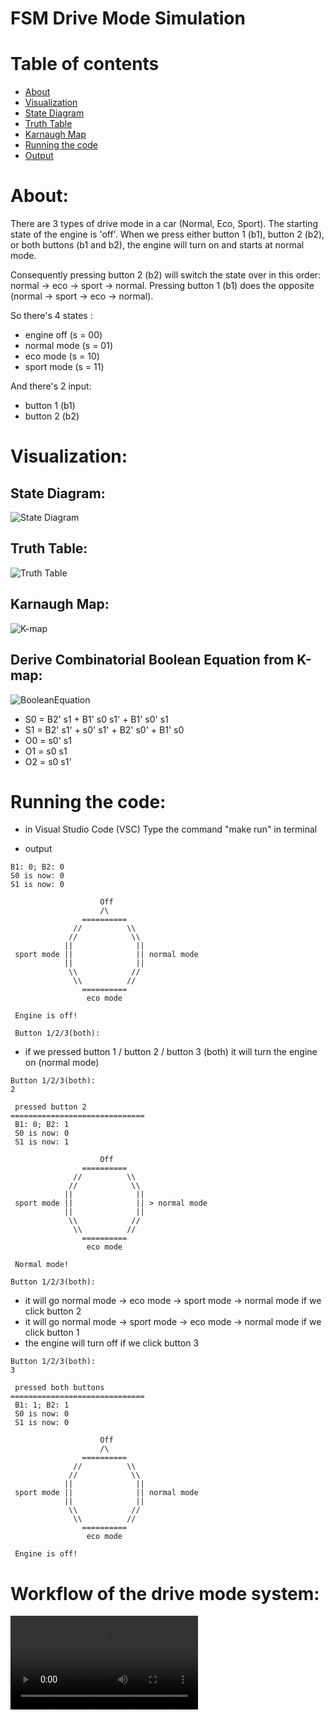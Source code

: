 # FSM Drive Mode Simulation

# Table of contents
* [About](#about)
* [Visualization](#Visualization)
* [State Diagram](#State_Diagram)
* [Truth Table](#Truth_Table)
* [Karnaugh Map](#K-map)
* [Running the code](#Runthecode)
* [Output](#Output)

# About:
There are 3 types of drive mode in a car (Normal, Eco, Sport). The starting state of the engine is 'off'. When we press either button 1 (b1), button 2 (b2), or both buttons (b1 and b2), the engine will turn on and starts at normal mode. 

Consequently pressing button 2 (b2) will switch the state over in this order: normal -> eco -> sport -> normal. Pressing button 1 (b1) does the opposite (normal -> sport -> eco -> normal). 

So there's 4 states :
* engine off (s = 00)
* normal mode (s = 01)
* eco mode (s = 10)
* sport mode (s = 11)

And there's 2 input:
* button 1 (b1)
* button 2 (b2)


# Visualization:


## State Diagram:
![State Diagram](StateDiagram.jpg)

## Truth Table:
![Truth Table](TruthTable.jpg)

## Karnaugh Map:
![K-map](kmap.jpg)

## Derive Combinatorial Boolean Equation from K-map:
![BooleanEquation](BooleanEquation.jpg)
* S0 = B2' s1 + B1' s0 s1' + B1' s0' s1
* S1 = B2' s1' + s0' s1' + B2' s0' + B1' s0
* O0 = s0' s1
* O1 = s0 s1
* O2 = s0 s1'


# Running the code:
* in Visual Studio Code (VSC)
Type the command "make run" in terminal

* output
```
B1: 0; B2: 0
S0 is now: 0
S1 is now: 0

                    Off
                    /\
                ==========
              //          \\       
             //            \\      
            ||              ||     
 sport mode ||              || normal mode   
            ||              ||
             \\            //
              \\          //
                ==========
                 eco mode

 Engine is off!

 Button 1/2/3(both):

```
* if we pressed button 1 / button 2 / button 3 (both) it will turn the engine on (normal mode)
```
Button 1/2/3(both):
2

 pressed button 2
==============================
 B1: 0; B2: 1
 S0 is now: 0
 S1 is now: 1

                    Off
                ==========
              //          \\
             //            \\
            ||              ||     
 sport mode ||              || > normal mode
            ||              ||
             \\            //
              \\          //
                ==========        
                 eco mode

 Normal mode!

Button 1/2/3(both):
```
* it will go normal mode -> eco mode -> sport mode -> normal mode if we click button 2
* it will go normal mode -> sport mode -> eco mode -> normal mode if we click button 1
* the engine will turn off if we click button 3
```
Button 1/2/3(both):
3

 pressed both buttons
==============================
 B1: 1; B2: 1
 S0 is now: 0
 S1 is now: 0

                    Off
                    /\
                ==========        
              //          \\
             //            \\
            ||              ||
 sport mode ||              || normal mode
            ||              ||     
             \\            //
              \\          //
                ==========
                 eco mode

 Engine is off!
```

# Workflow of the drive mode system:
![](https://github.com/tirzagabriella/FSM-Drive-Mode/blob/main/FSM%20Drive%20Mode%20Simulation/video.mp4)
